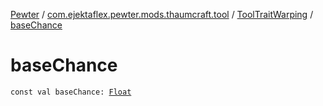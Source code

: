 [Pewter](../../index.md) / [com.ejektaflex.pewter.mods.thaumcraft.tool](../index.md) / [ToolTraitWarping](index.md) / [baseChance](./base-chance.md)

# baseChance

`const val baseChance: `[`Float`](https://kotlinlang.org/api/latest/jvm/stdlib/kotlin/-float/index.html)